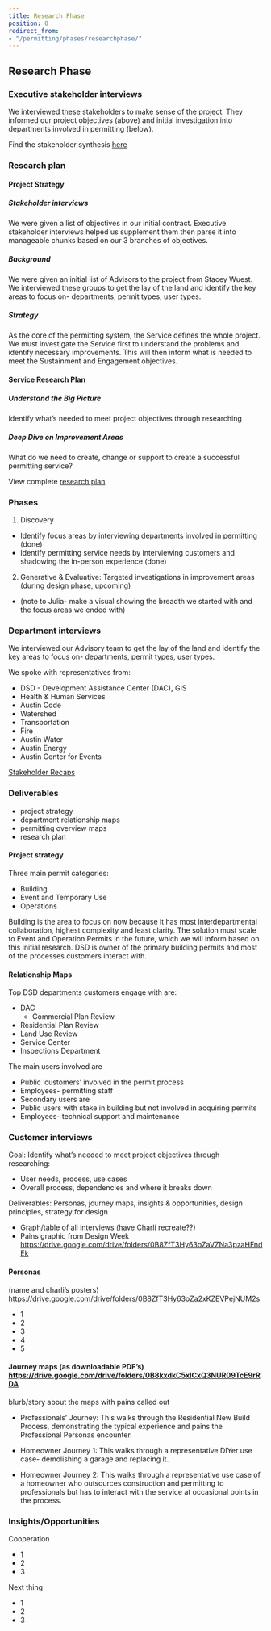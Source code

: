 ```yaml
---
title: Research Phase
position: 0
redirect_from:
- "/permitting/phases/researchphase/"
---
```


## Research Phase

### Executive stakeholder interviews

We interviewed these stakeholders to make sense of the project. They informed our project objectives (above) and initial investigation into departments involved in permitting (below).

Find the stakeholder synthesis [here](https://airtable.com/shrOVOOzKUpJkasAg)

### Research plan

#### Project Strategy

##### Stakeholder interviews
We were given a list of objectives in our initial contract. Executive stakeholder interviews helped us supplement them then parse it into manageable chunks based on our 3 branches of objectives.

##### Background
We were given an initial list of Advisors to the project from Stacey Wuest. We interviewed these groups to get the lay of the land and identify the key areas to focus on- departments, permit types, user types.

##### Strategy

As the core of the permitting system, the Service defines the whole project. We must  investigate the Service first to understand the problems and identify necessary improvements.  This will then inform what is needed to meet the Sustainment and Engagement objectives.

#### Service Research Plan

##### Understand the Big Picture

Identify what’s needed to meet project objectives through researching

##### Deep Dive on Improvement Areas

What do we need to create, change or support to create a successful permitting service?

View complete [research plan](https://docs.google.com/document/d/1EoEb5Z4G6tDm1_JLSaCS6dVEp-9MCHXpJ8LDxF-LW6w/edit?usp=sharing)

### Phases

1. Discovery
  * Identify focus areas by interviewing departments involved in permitting (done)
  * Identify permitting service needs by interviewing customers and shadowing the in-person experience (done)
2. Generative & Evaluative: Targeted investigations in improvement areas (during design phase, upcoming)
  * (note to Julia- make a visual showing the breadth we started with and the focus areas we ended with)

### Department interviews
We interviewed our Advisory team to get the lay of the land and identify the key areas to focus on- departments, permit types, user types.

We spoke with representatives from:

* DSD - Development Assistance Center (DAC), GIS
* Health & Human Services
* Austin Code
* Watershed
* Transportation
* Fire
* Austin Water
* Austin Energy
* Austin Center for Events

[Stakeholder Recaps](https://docs.google.com/document/d/1EN1a7-77ZtoX4DZq-0cDCN3GyAqQ0DZ2QgEzZQqq1cE/edit)

### Deliverables
* project strategy
* department relationship maps
* permitting overview maps
* research plan


#### Project strategy

Three main permit categories:

*	Building
* Event and Temporary Use
* Operations

Building is the area to focus on now because it has most interdepartmental collaboration, highest complexity and least clarity. The solution must scale to Event and Operation Permits in the future, which we will inform based on this initial research. DSD is owner of the primary building permits and most of the processes customers interact with.

#### Relationship Maps

Top DSD departments customers engage with are:

  *	DAC
	* Commercial Plan Review
  * Residential Plan Review
  * Land Use Review
  * Service Center
  * Inspections Department

The main users involved are

  * Public ‘customers’ involved in the permit process
  *	Employees- permitting staff
  *	Secondary users are
  *	Public users with stake in building but not involved in acquiring permits
  *	Employees- technical support and maintenance


### Customer interviews

Goal: Identify what’s needed to meet project objectives through researching:

* User needs, process, use cases
* Overall process, dependencies and where it breaks down

Deliverables: Personas, journey maps, insights & opportunities, design principles, strategy for design

* Graph/table of all interviews (have Charli recreate??)
* Pains graphic from Design Week https://drive.google.com/drive/folders/0B8ZfT3Hy63oZaVZNa3pzaHFndEk

#### Personas

(name and charli’s posters) https://drive.google.com/drive/folders/0B8ZfT3Hy63oZa2xKZEVPejNUM2s

* 1
* 2
* 3
* 4
* 5

#### Journey maps (as downloadable PDF’s) https://drive.google.com/drive/folders/0B8kxdkC5xICxQ3NUR09TcE9rRDA
blurb/story about the maps with pains called out

* Professionals’ Journey: This walks through the Residential New Build Process, demonstrating the typical experience and pains the Professional Personas encounter.

*	Homeowner Journey 1: This walks through a representative DIYer use case- demolishing a garage and replacing it.

*	Homeowner Journey 2: This walks through a representative use case of a homeowner who outsources construction and permitting to professionals but has to interact with the service at occasional points in the process.

### Insights/Opportunities

Cooperation

* 1
* 2
* 3

Next thing

* 1
* 2
* 3
